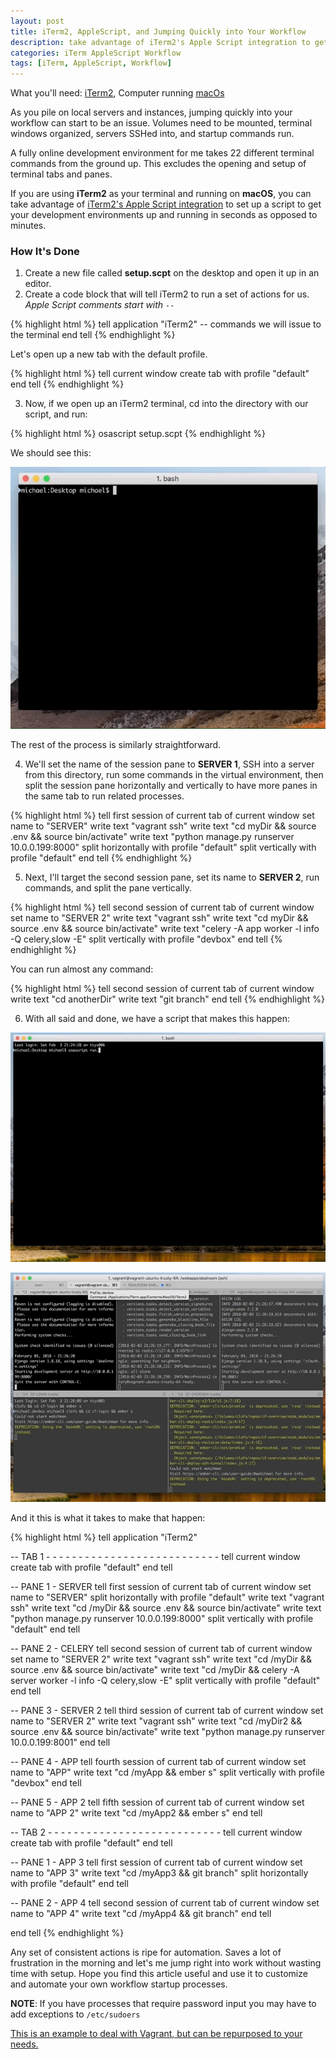 ```yaml
---
layout: post
title: iTerm2, AppleScript, and Jumping Quickly into Your Workflow
description: take advantage of iTerm2's Apple Script integration to get your development environments up and running in seconds
categories: iTerm AppleScript Workflow
tags: [iTerm, AppleScript, Workflow]
---
```

<section>
<p>
  What you'll need: <a href="https://www.iterm2.com/" target="_blank">iTerm2</a>, Computer running <a href="https://en.wikipedia.org/wiki/MacOS" target="_blank">macOs</a>
</p>

<p>
  As you pile on local servers and instances, jumping quickly into your workflow can start to be an issue. Volumes need to be mounted, terminal windows organized, servers SSHed into, and startup commands run.
</p>

<p>
  A fully online development environment for me takes 22 different terminal commands from the ground up. This excludes the opening and setup of terminal tabs and panes.
</p>

<p>
  If you are using <strong>iTerm2</strong> as your terminal and running on <strong>macOS</strong>, you can take advantage of <a href="https://www.iterm2.com/documentation-scripting.html" target="_blank">iTerm2's Apple Script integration</a> to set up a script to get your development environments up and running in seconds as opposed to minutes.
</p>
</section>

<section>
<h3>How It's Done</h3>
<ol>
  <li>
    Create a new file called <strong>setup.scpt</strong> on the desktop and open it up in an editor.
  </li>
  <li>
    Create a code block that will tell iTerm2 to run a set of actions for us. <i>Apple Script comments start with <code>--</code></i>
  </li>
</ol>

{% highlight html %}
  tell application "iTerm2"
    -- commands we will issue to the terminal
  end tell
{% endhighlight %}

<p>
  Let's open up a new tab with the default profile.
</p>

{% highlight html %}
  tell current window
    create tab with profile "default"
  end tell
{% endhighlight %}

<ol start="3">
  <li>
    Now, if we open up an iTerm2 terminal, cd into the directory with our script, and run:
  </li>
</ol>

{% highlight html %}
  osascript setup.scpt
{% endhighlight %}

<p>
  We should see this:
</p>

<img src="/assets/img/posts/2018/iterm_2.gif"
     class="img-fluid align-self-center mt-3 mb-5">

<p>
  The rest of the process is similarly straightforward.
</p>

<ol start="4">
  <li>
    We'll set the name of the session pane to <strong>SERVER 1</strong>, SSH into a server from this directory, run some commands in the virtual environment, then split the session pane horizontally and vertically to have more panes in the same tab to run related processes.
  </li>
</ol>

{% highlight html %}
  tell first session of current tab of current window
    set name to "SERVER"
    write text "vagrant ssh"
    write text "cd myDir && source .env && source bin/activate"
    write text "python manage.py runserver 10.0.0.199:8000"
    split horizontally with profile "default"
    split vertically with profile "default"
  end tell
{% endhighlight %}

<ol start="5">
  <li>
    Next, I'll target the second session pane, set its name to <strong>SERVER 2</strong>, run commands, and split the pane vertically.
  </li>
</ol>

{% highlight html %}
  tell second session of current tab of current window
    set name to "SERVER 2"
    write text "vagrant ssh"
    write text "cd myDir && source .env && source bin/activate"
    write text "celery -A app worker -l info -Q celery,slow -E"
    split vertically with profile "devbox"
  end tell
{% endhighlight %}

<p>
  You can run almost any command:
</p>

{% highlight html %}
  tell second session of current tab of current window
    write text "cd anotherDir"
    write text "git branch"
  end tell
{% endhighlight %}

<ol start="6">
  <li>
    With all said and done, we have a script that makes this happen:
  </li>
</ol>

<img src="/assets/img/posts/2018/iterm_3.gif"
     class="img-fluid align-self-center mt-3 mb-5">

<img src="/assets/img/posts/2018/iterm_4.gif"
     class="img-fluid align-self-center mb-5">

<p>
  And it this is what it takes to make that happen:
</p>

{% highlight html %}
  tell application "iTerm2"

   -- TAB 1 - - - - - - - - - - - - - - - - - - - - - - - - - - -
   tell current window
     create tab with profile "default"
   end tell

   -- PANE 1 - SERVER
   tell first session of current tab of current window
     set name to "SERVER"
     split horizontally with profile "default"
     write text "vagrant ssh"
     write text "cd /myDir && source .env && source bin/activate"
     write text "python manage.py runserver 10.0.0.199:8000"
     split vertically with profile "default"
   end tell

   -- PANE 2 - CELERY
   tell second session of current tab of current window
     set name to "SERVER 2"
     write text "vagrant ssh"
     write text "cd /myDir && source .env && source bin/activate"
     write text "cd /myDir && celery -A server worker -l info -Q celery,slow -E"
     split vertically with profile "default"
   end tell

   -- PANE 3 - SERVER 2
   tell third session of current tab of current window
     set name to "SERVER 2"
     write text "vagrant ssh"
     write text "cd /myDir2 && source .env && source bin/activate"
     write text "python manage.py runserver 10.0.0.199:8001"
   end tell

   -- PANE 4 - APP
   tell fourth session of current tab of current window
     set name to "APP"
     write text "cd /myApp && ember s"
     split vertically with profile "devbox"
   end tell

  -- PANE 5 - APP 2
   tell fifth session of current tab of current window
     set name to "APP 2"
     write text "cd /myApp2 && ember s"
   end tell

   -- TAB 2 - - - - - - - - - - - - - - - - - - - - - - - - - - -
   tell current window
     create tab with profile "default"
   end tell

   -- PANE 1 - APP 3
   tell first session of current tab of current window
     set name to "APP 3"
     write text "cd /myApp3 && git branch"
     split horizontally with profile "default"
   end tell

   -- PANE 2 - APP 4
   tell second session of current tab of current window
     set name to "APP 4"
     write text "cd /myApp4 && git branch"
   end tell

  end tell
{% endhighlight %}

<p>
  Any set of consistent actions is ripe for automation. Saves a lot of frustration in the morning and let's me jump right into work without wasting time with setup. Hope you find this article useful and use it to customize and automate your own workflow startup processes.
</p>

<p>
  <strong>NOTE</strong>: If you have processes that require password input you may have to add exceptions to <code>/etc/sudoers</code>
</p>

<a href="https://askubuntu.com/questions/412525/vagrant-up-and-annoying-nfs-password-asking"
   class="align-self-center"
   target="_blank">
  This is an example to deal with Vagrant, but can be repurposed to your needs.
</a>
</section>
